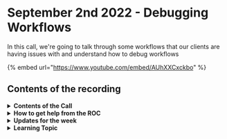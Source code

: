 # September 2nd 2022 - Debugging Workflows

In this call, we're going to talk through some workflows that our clients are having issues with and understand how to debug workflows

{% embed url="https://www.youtube.com/embed/AUhXXCxckbo" %}

## Contents of the recording

<details>

<summary><strong>Contents of the Call</strong></summary>

This call is for people who are interested in building their own workflows. We will talk about the platform, news, some training, and any Q\&A. As always, feel free to unmute and interrupt us, this is an interactive call!

</details>

<details>

<summary><strong>How to get help from the ROC</strong></summary>

How to get help - Engage the ROC in Slack - Email support coming soon! - \[FUTURE] Live chat in the app - Would this be helpful to people? - Documentation - https://rewst.help - Feature Requests - https://rewst.canny.io/

</details>

<details>

<summary><strong>Updates for the week</strong></summary>



</details>

<details>

<summary><strong>Learning Topic</strong></summary>

* Debugging Workflows

</details>

